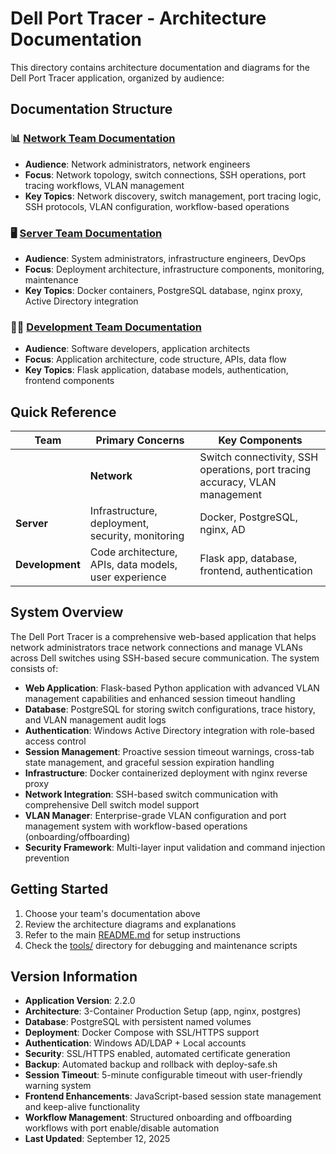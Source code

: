 # Dell Port Tracer - Architecture Documentation

This directory contains architecture documentation and diagrams for the Dell Port Tracer application, organized by audience:

## Documentation Structure

### 📊 [Network Team Documentation](./network-team.md)
- **Audience**: Network administrators, network engineers
- **Focus**: Network topology, switch connections, SSH operations, port tracing workflows, VLAN management
- **Key Topics**: Network discovery, switch management, port tracing logic, SSH protocols, VLAN configuration, workflow-based operations

### 🖥️ [Server Team Documentation](./server-team.md) 
- **Audience**: System administrators, infrastructure engineers, DevOps
- **Focus**: Deployment architecture, infrastructure components, monitoring, maintenance
- **Key Topics**: Docker containers, PostgreSQL database, nginx proxy, Active Directory integration

### 👨‍💻 [Development Team Documentation](./dev-team.md)
- **Audience**: Software developers, application architects
- **Focus**: Application architecture, code structure, APIs, data flow
- **Key Topics**: Flask application, database models, authentication, frontend components

## Quick Reference

| Team | Primary Concerns | Key Components |
|------|------------------|----------------|
|| **Network** | Switch connectivity, SSH operations, port tracing accuracy, VLAN management | Switches, SSH, Network topology, VLAN configuration, Workflow management |
| **Server** | Infrastructure, deployment, security, monitoring | Docker, PostgreSQL, nginx, AD |
| **Development** | Code architecture, APIs, data models, user experience | Flask app, database, frontend, authentication |

## System Overview

The Dell Port Tracer is a comprehensive web-based application that helps network administrators trace network connections and manage VLANs across Dell switches using SSH-based secure communication. The system consists of:

- **Web Application**: Flask-based Python application with advanced VLAN management capabilities and enhanced session timeout handling
- **Database**: PostgreSQL for storing switch configurations, trace history, and VLAN management audit logs
- **Authentication**: Windows Active Directory integration with role-based access control
- **Session Management**: Proactive session timeout warnings, cross-tab state management, and graceful session expiration handling
- **Infrastructure**: Docker containerized deployment with nginx reverse proxy
- **Network Integration**: SSH-based switch communication with comprehensive Dell switch model support
- **VLAN Manager**: Enterprise-grade VLAN configuration and port management system with workflow-based operations (onboarding/offboarding)
- **Security Framework**: Multi-layer input validation and command injection prevention

## Getting Started

1. Choose your team's documentation above
2. Review the architecture diagrams and explanations
3. Refer to the main [README.md](../README.md) for setup instructions
4. Check the [tools/](../tools/) directory for debugging and maintenance scripts

## Version Information

- **Application Version**: 2.2.0
- **Architecture**: 3-Container Production Setup (app, nginx, postgres)
- **Database**: PostgreSQL with persistent named volumes
- **Deployment**: Docker Compose with SSL/HTTPS support
- **Authentication**: Windows AD/LDAP + Local accounts
- **Security**: SSL/HTTPS enabled, automated certificate generation
- **Backup**: Automated backup and rollback with deploy-safe.sh
- **Session Timeout**: 5-minute configurable timeout with user-friendly warning system
- **Frontend Enhancements**: JavaScript-based session state management and keep-alive functionality
- **Workflow Management**: Structured onboarding and offboarding workflows with port enable/disable automation
- **Last Updated**: September 12, 2025

